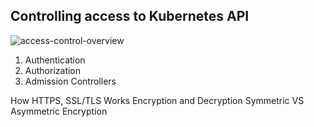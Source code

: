 ## Controlling access to Kubernetes API
![access-control-overview](https://github.com/user-attachments/assets/9d310cea-e7d3-4ba9-91ec-26a833220d34)

1. Authentication
2. Authorization
3. Admission Controllers


How HTTPS, SSL/TLS Works
Encryption and Decryption
Symmetric VS Asymmetric Encryption
